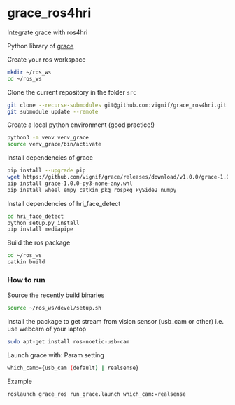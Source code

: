 # grace_ros4hri

Integrate grace with ros4hri

Python library of [grace](https://github.com/vignif/grace)

Create your ros workspace
```bash
mkdir ~/ros_ws
cd ~/ros_ws
```

Clone the current repository in the folder `src`

```bash
git clone --recurse-submodules git@github.com:vignif/grace_ros4hri.git src
git submodule update --remote
```

Create a local python environment (good practice!)

```bash
python3 -m venv venv_grace
source venv_grace/bin/activate
```

Install dependencies of grace
```bash
pip install --upgrade pip
wget https://github.com/vignif/grace/releases/download/v1.0.0/grace-1.0.0-py3-none-any.whl
pip install grace-1.0.0-py3-none-any.whl
pip install wheel empy catkin_pkg rospkg PySide2 numpy
```

Install dependencies of hri_face_detect
```bash
cd hri_face_detect
python setup.py install
pip install mediapipe
```

Build the ros package
```bash
cd ~/ros_ws
catkin build
```


### How to run

Source the recently build binaries

```bash
source ~/ros_ws/devel/setup.sh
```

Install the package to get stream from vision sensor (usb_cam or other)
i.e. use webcam of your laptop

```bash
sudo apt-get install ros-noetic-usb-cam
```

Launch grace with:
Param setting
```bash
which_cam:={usb_cam (default) | realsense}
```

Example
```bash
roslaunch grace_ros run_grace.launch which_cam:=realsense
```